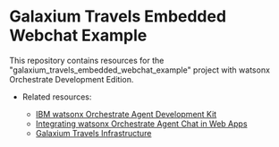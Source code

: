 # Galaxium Travels Embedded Webchat Example

This repository contains resources for the "galaxium_travels_embedded_webchat_example" project with watsonx Orchestrate Development Edition.

* Related resources:

    * [IBM watsonx Orchestrate Agent Development Kit](https://developer.watson-orchestrate.ibm.com/)
    * [Integrating watsonx Orchestrate Agent Chat in Web Apps](https://suedbroecker.net/2025/08/08/integrating-watsonx-orchestrate-agent-chat-in-web-apps/)
    * [Galaxium Travels Infrastructure](https://github.com/thomassuedbroecker/galaxium-travels-infrastructure)


